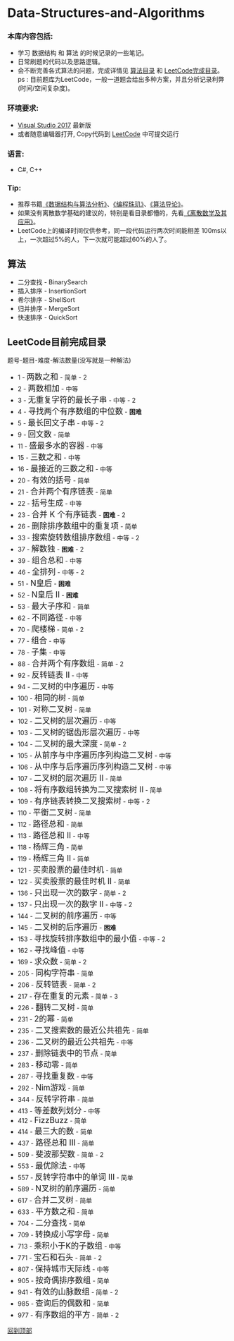 ﻿# <span id='top'>Data-Structures-and-Algorithms</span>
### 本库内容包括: 
* 学习 数据结构 和 算法 的时候记录的一些笔记。
* 日常刷题的代码以及思路逻辑。  
* 会不断完善各式算法的问题，完成详情见 <a href="#algorithms">算法目录</a> 和 <a href="#directory">LeetCode完成目录</a>。  
ps : 目前题库为LeetCode，一般一道题会给出多种方案，并且分析记录利弊(时间/空间复杂度)。  

### 环境要求: 
* [Visual Studio 2017](https://visualstudio.microsoft.com/) 最新版  
* 或者随意编辑器打开, Copy代码到 [LeetCode](https://leetcode-cn.com/problemset/all/) 中可提交运行

### 语言: 
* C#, C++ 

### Tip:  
* 推荐书籍[《数据结构与算法分析》](https://book.douban.com/subject/1139426/)、[《编程珠玑》](https://book.douban.com/subject/3227098/)、[《算法导论》](https://book.douban.com/subject/20432061/)。
* 如果没有离散数学基础的建议的，特别是看目录都懵的，先看[《离散数学及其应用》](https://book.douban.com/subject/2130743/)。
* LeetCode上的编译时间仅供参考，同一段代码运行两次时间能相差 100ms以上，一次超过5%的人，下一次就可能超过60%的人了。

## <span id="algorithms">算法</span>
* 二分查找 - BinarySearch
* 插入排序 - InsertionSort
* 希尔排序 - ShellSort
* 归并排序 - MergeSort
* 快速排序 - QuickSort
  
## <span id="directory">LeetCode目前完成目录</span>  
题号-题目-难度-解法数量(没写就是一种解法)
* 1 - <font size=4>两数之和</font> - 简单 - 2
* 2 - <font size=4>两数相加</font> - 中等
* 3 - <font size=4>无重复字符的最长子串</font> - 中等 - 2
* 4 - <font size=4>寻找两个有序数组的中位数</font> - <b>困难</b>
* 5 - <font size=4>最长回文子串</font> - 中等 - 2
* 9 - <font size=4>回文数</font> - 简单
* 11 - <font size=4>盛最多水的容器</font> - 中等
* 15 - <font size=4>三数之和</font> - 中等
* 16 - <font size=4>最接近的三数之和</font> - 中等
* 20 - <font size=4>有效的括号</font> - 简单
* 21 - <font size=4>合并两个有序链表</font> - 简单
* 22 - <font size=4>括号生成</font> - 中等
* 23 - <font size=4>合并 K 个有序链表</font> - <b>困难</b> - 2
* 26 - <font size=4>删除排序数组中的重复项</font> - 简单
* 33 - <font size=4>搜索旋转数组排序数组</font> - 中等 - 2
* 37 - <font size=4>解数独</font> - <b>困难</b> - 2
* 39 - <font size=4>组合总和</font> - 中等
* 46 - <font size=4>全排列</font> - 中等 - 2
* 51 - <font size=4>N皇后</font> - <b>困难</b>
* 52 - <font size=4>N皇后 II</font> - <b>困难</b>
* 53 - <font size=4>最大子序和</font> - 简单
* 62 - <font size=4>不同路径</font> - 中等
* 70 - <font size=4>爬楼梯</font> - 简单 - 2
* 77 - <font size=4>组合</font> - 中等
* 78 - <font size=4>子集</font> - 中等
* 88 - <font size=4>合并两个有序数组</font> - 简单 - 2
* 92 - <font size=4>反转链表 II</font> - 中等
* 94 - <font size=4>二叉树的中序遍历</font> - 中等
* 100 - <font size=4>相同的树</font> - 简单
* 101 - <font size=4>对称二叉树</font> - 简单
* 102 - <font size=4>二叉树的层次遍历</font> - 中等
* 103 - <font size=4>二叉树的锯齿形层次遍历</font> - 中等
* 104 - <font size=4>二叉树的最大深度</font> - 简单 - 2
* 105 - <font size=4>从前序与中序遍历序列构造二叉树</font> - 中等
* 106 - <font size=4>从中序与后序遍历序列构造二叉树</font> - 中等
* 107 - <font size=4>二叉树的层次遍历 II</font> - 简单
* 108 - <font size=4>将有序数组转换为二叉搜索树 II</font> - 简单
* 109 - <font size=4>有序链表转换二叉搜索树</font> - 中等 - 2
* 110 - <font size=4>平衡二叉树</font> - 简单
* 112 - <font size=4>路径总和</font> - 简单
* 113 - <font size=4>路径总和 II</font> - 中等
* 118 - <font size=4>杨辉三角</font> - 简单
* 119 - <font size=4>杨辉三角 II</font> - 简单
* 121 - <font size=4>买卖股票的最佳时机</font> - 简单
* 122 - <font size=4>买卖股票的最佳时机 II</font> - 简单
* 136 - <font size=4>只出现一次的数字</font> - 简单 - 2
* 137 - <font size=4>只出现一次的数字 II</font> - 中等 - 2
* 144 - <font size=4>二叉树的前序遍历</font> - 中等
* 145 - <font size=4>二叉树的后序遍历</font> - <b>困难</b>
* 153 - <font size=4>寻找旋转排序数组中的最小值</font> - 中等 - 2
* 162 - <font size=4>寻找峰值</font> - 中等
* 169 - <font size=4>求众数</font> - 简单 - 2
* 205 - <font size=4>同构字符串</font> - 简单
* 206 - <font size=4>反转链表</font> - 简单 - 2
* 217 - <font size=4>存在重复的元素</font> - 简单 - 3
* 226 - <font size=4>翻转二叉树</font> - 简单
* 231 - <font size=4>2的幂</font> - 简单
* 235 - <font size=4>二叉搜索数的最近公共祖先</font> - 简单
* 236 - <font size=4>二叉树的最近公共祖先</font> - 中等
* 237 - <font size=4>删除链表中的节点</font> - 简单
* 283 - <font size=4>移动零</font> - 简单
* 287 - <font size=4>寻找重复数</font> - 中等
* 292 - <font size=4>Nim游戏</font> - 简单
* 344 - <font size=4>反转字符串</font> - 简单
* 413 - <font size=4>等差数列划分</font> - 中等
* 412 - <font size=4>FizzBuzz</font> - 简单  
* 414 - <font size=4>最三大的数</font> - 简单  
* 437 - <font size=4>路径总和 III</font> - 简单 
* 509 - <font size=4>斐波那契数</font> - 简单 - 2
* 553 - <font size=4>最优除法</font> - 中等
* 557 - <font size=4>反转字符串中的单词 III</font> - 简单
* 589 - <font size=4>N叉树的前序遍历</font> - 简单
* 617 - <font size=4>合并二叉树</font> - 简单
* 633 - <font size=4>平方数之和</font> - 简单
* 704 - <font size=4>二分查找</font> - 简单
* 709 - <font size=4>转换成小写字母</font> - 简单
* 713 - <font size=4>乘积小于K的子数组</font> - 中等
* 771 - <font size=4>宝石和石头</font> - 简单 - 2
* 807 - <font size=4>保持城市天际线</font> - 中等
* 905 - <font size=4>按奇偶排序数组</font> - 简单
* 941 - <font size=4>有效的山脉数组</font> - 简单 - 2
* 985 - <font size=4>查询后的偶数和</font> - 简单
* 977 - <font size=4>有序数组的平方</font> - 简单 - 2

<a href='#top'> 回到顶部</a>
